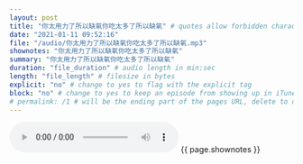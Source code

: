 ```yaml
---
layout: post
title: "你太用力了所以缺氧你吃太多了所以缺氧" # quotes allow forbidden characters like the colon
date: "2021-01-11 09:52:16"
file: "/audio/你太用力了所以缺氧你吃太多了所以缺氧.mp3"
shownotes: "你太用力了所以缺氧你吃太多了所以缺氧"
summary: "你太用力了所以缺氧你吃太多了所以缺氧"
duration: "file_duration" # audio length in min:sec
length: "file_length" # filesize in bytes
explicit: "no" # change to yes to flag with the explicit tag
block: "no" # change to yes to keep an episode from showing up in iTunes
# permalink: /1 # will be the ending part of the pages URL, delete to default to the title
---
```


<audio controls>
<source src="{{site.url}}{{site.baseurl}}{{ page.file }}" type="audio/x-mp3">
Your browser does not support the audio element.
</audio>
{{ page.shownotes }}
